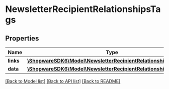 # NewsletterRecipientRelationshipsTags

## Properties
Name | Type | Description | Notes
------------ | ------------- | ------------- | -------------
**links** | [**\ShopwareSDK6\Model\NewsletterRecipientRelationshipsTagsLinks**](NewsletterRecipientRelationshipsTagsLinks.md) |  | [optional] 
**data** | [**\ShopwareSDK6\Model\NewsletterRecipientRelationshipsTagsData[]**](NewsletterRecipientRelationshipsTagsData.md) |  | [optional] 

[[Back to Model list]](../../README.md#documentation-for-models) [[Back to API list]](../../README.md#documentation-for-api-endpoints) [[Back to README]](../../README.md)

